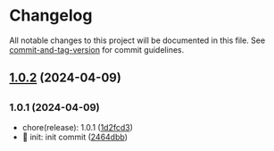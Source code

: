 # Changelog

All notable changes to this project will be documented in this file. See [commit-and-tag-version](https://github.com/absolute-version/commit-and-tag-version) for commit guidelines.

## [1.0.2](https://github.com/M0rtzz/test-git-commit/compare/v1.0.1...v1.0.2) (2024-04-09)

## <small>1.0.1 (2024-04-09)</small>

* chore(release): 1.0.1 ([1d2fcd3](https://github.com/M0rtzz/test-git-commit/commit/1d2fcd3))
* 🎉 init: init commit ([2464dbb](https://github.com/M0rtzz/test-git-commit/commit/2464dbb))
